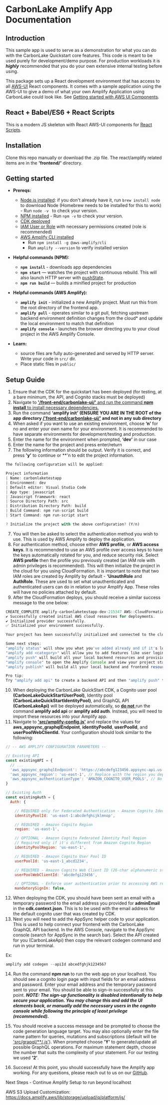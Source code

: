 <!-- *Copyright Amazon.com, Inc.  This package is confidential and proprietary Amazon.com, Inc. software.* -->

# CarbonLake Amplify App Documentation
## Introduction
This sample app is used to serve as a demonstration for what you can do with the CarbonLake Quickstart core features. This code is meant to be used purely for development/demo purpose. For production workloads it is ***highly*** recommended that you do your own extensive internal testing before using.

This package sets up a React development environment that has access to all [AWS-UI](https://github.com/aws/awsui-documentation) React components. It comes with a sample application using the AWS-UI to give a demo of what your own Amplify Application using CarbonLake could look like. See [Getting started with AWS UI Components](https://polaris.a2z.com/resources/bob_ross/).

## React + Babel/ES6 + React Scripts

This is a modern JS skeleton with React AWS-UI components for [React Scripts](https://create-react-app.dev/docs/available-scripts).

## Installation

Clone this repo manually or download the .zip file. The react/amplify related items are in the **'frontend/'** directory.

## Getting started

* **Prereqs:**
    * [Node.js installed](http://nodejs.org): if you don't already have it, run `brew install node` to download Node (Homebrew needs to be installed for this to work) - Run `node -v ` to check your version.
    * [NPM installed](https://www.npmjs.com/) - Run `npm -v` to check your version.
    * [CDK deployed](https://google.com)
    * [IAM User or Role](https://docs.aws.amazon.com/IAM/latest/UserGuide/id_roles_create.html) with necessary permissions created (role is recommended)
    * [AWS Amplify CLI installed](https://google.com)
        * Run `npm install -g @aws-amplify/cli`
        * Run  `amplify --version` to verify installed version

* **Helpful commands (NPM):**
    * **`npm install`** - downloads app dependencies
    * **`npm start`** — watches the project with continuous rebuild. This will also launch HTTP server with [pushState](https://developer.mozilla.org/en-US/docs/Web/Guide/API/DOM/Manipulating_the_browser_history).
    * **`npm run build`** — builds a minified project for production
* **Helpful commands (AWS Amplify):**
    * **`amplify init`** - initialized a new Amplify project. Must run this from the root directory of the frontend app.
    * **`amplify pull`** -  operates similar to a git pull, fetching upstream backend environment definition changes from the cloud* and update the local environment to match that definition
    * **`amplify console`** - launches the browser directing you to your cloud project in the AWS Amplify Console.

* **Learn:**
    * source files are fully auto-generated and served by HTTP server.  Write your code in `src/` dir.
    * Place static files in `public/`
## Setup Guide
1. Ensure that the CDK for the quickstart has been deployed (for testing, at a bare minimum, the API, and Cognito stacks must be deployed)
2. Navigate to <ins>**'/front-end/carbonlake-ui/'** and run the command **npm install** to install necessary dependencies.
3. Run the command **‘amplify init’** **(ENSURE YOU ARE IN THE ROOT of the app directory <ins>/'front-end/carbonlake-ui/'</ins> and not in any sub directory**
4. When asked if you want to use an existing environment, choose **‘n’** for no and enter your own name for your environment. It is recommended to have separate environments for development/testing and production.
5. Enter the name for the environment when prompted, **‘dev’** in our case
6. Enter the name for the project and press enter/return
7. The following information should be output. Verify it is correct, and press **'y'** to continue or **'n to edit the project information.

```javascript
The following configuration will be applied:

Project information
| Name: carbonlaketestapp
| Environment: dev
| Default editor: Visual Studio Code
| App type: javascript
| Javascript framework: react
| Source Directory Path: src
| Distribution Directory Path: build
| Build Command: npm run-script build
| Start Command: npm run-script start

? Initialize the project with the above configuration? (Y/n)
```

7. You will then be asked to select the authentication method you wish to use. This is used by AWS Amplify to deploy the application.
8. For authentication method, choose either **AWS profile**, or **AWS access keys**. It is recommended to use an AWS profile over access keys to have the keys automatically rotated for you, and reduce security risk. Select **AWS profile** then the profile you previously created (an IAM role with admin privileges is recommended). This will then initialize the project in the cloud for you using CloudFormation.
It is important to note that two IAM roles are created by Amplify by default - **'UnauthRole** and **AuthRole**. These are used to set what unauthenticated and authenticated users can do in relation to your Amplify App. These roles will have no policies attached by default.
4. After the CloudFormation deploys, you should receive a similar success message to the one below:
```javascript
CREATE_COMPLETE amplify-carbonlaketestapp-dev-215347 AWS::CloudFormation::Stack Thu May 26 2022 21:54:20 GMT-0400 (Eastern Daylight Time)
✔ Successfully created initial AWS cloud resources for deployments.
✔ Initialized provider successfully.
✅ Initialized your environment successfully.

Your project has been successfully initialized and connected to the cloud!

Some next steps:
"amplify status" will show you what you've added already and if it's locally configured or deployed
"amplify add <category>" will allow you to add features like user login or a backend API
"amplify push" will build all your local backend resources and provision it in the cloud
"amplify console" to open the Amplify Console and view your project status
"amplify publish" will build all your local backend and frontend resources (if you have hosting category added) and provision it in the cloud

Pro tip:
Try "amplify add api" to create a backend API and then "amplify push" to deploy everything
```
10. When deploying the CarbonLake QuickStart CDK, a Cognito user pool **(CarbonLakeQuickStartUserPool)**, Identity pool **(CarbonLakeQuickStartIdentityPool)**, and GraphQL API **(CarbonLakeApi)** will be deployed automatically, so <ins> **do not** </ins>  run the command **amplify add api** or **amplify add auth**. Instead, you will need to import these resources into your Amplify app.
11. Navigate to <ins>**'src/amplify-config.js'**</ins> and replace the values for **aws_appsync_graphqlEndpoint**, **identityPoolId**, **userPoolId**, and **userPoolWebClientId.** Your configuration should look similar to the following:
```javascript
// -- AWS AMPLIFY CONFIGURATION PARAMETERS --

// Existing API
const existingAPI = {
  // ...
  'aws_appsync_graphqlEndpoint': 'https://abcdefg123456.appsync-api.us-east-1.amazonaws.com/graphql', // Replace with your GraphQL Endpoint
  'aws_appsync_region': 'us-east-1', // Replace with the region you deployed CDK with
  'aws_appsync_authenticationType': 'AMAZON_COGNITO_USER_POOLS', // No touchy
}

// Existing Auth
const existingAuth = {
  Auth: {

    // REQUIRED only for Federated Authentication - Amazon Cognito Identity Pool ID
    identityPoolId: 'us-east-1:abcdefghijklmnop',

    // REQUIRED - Amazon Cognito Region
    region: 'us-east-1',

    // OPTIONAL - Amazon Cognito Federated Identity Pool Region
    // Required only if it's different from Amazon Cognito Region
    identityPoolRegion: 'us-east-1',

    // REQUIRED - Amazon Cognito User Pool ID
    userPoolId: 'us-east-1_abcd1234',

    // REQUIRED - Amazon Cognito Web Client ID (26-char alphanumeric string)
    userPoolWebClientId: 'abcdefg123456',

    // OPTIONAL - Enforce user authentication prior to accessing AWS resources or not
    mandatorySignIn: false,
```
12. When deploying the CDK, you should have been sent an email with a temporary password to the email address you provided for **adminEmail** in the **cdk.context.json**. This is to be used with the email address for the default cognito user that was created by CDK.
13. Next you will need to add the AppSync helper code to your application. This is used to help connect your frontend with the CarbonLake GraphQL API backend. In the AWS Console, navigate to the AppSync console (search for AppSync in the search bar). Select the API created for you (CarbonLakeApi) then copy the relevant codegen command and run in your terminal.

Ex:
```javascript
amplify add codegen --apiId abcedfghjk1234567
```
14. Run the command **npm run** to run the web app on your localhost. You should see a cognito login page with input fields for an email address and password. Enter your email address and the temporary password sent to your email. You should be able to sign-in successfully at this point. ***NOTE: The sign-up functionality is disabled intentionally to help secure your application. You may change this and add the UI elements back, or manually add the necessary users in the cognito console while following the principle of least privilege (recommended).***

15. You should receive a success message and be prompted to choose the code generation language target. You may also optionally enter the file name pattern for queries, mutations and subscriptions (default will be <ins>'src/grapql/**/*.js*'</ins>). When prompted choose **'Y'** to generate/update all possible GraphQL operations. For maximum statement depth, choose the number that suits the complexity of your statement. For our testing we used **'2'**.

<!-- TODO - Replace this with out GitHub link once it's live -->
16. Success! At this point, you should successfully have the Amplify app working. For any questions, please reach out to us on our [GitHub](https://github.com).

<!-- TODO - Add Instructions for S3 Upload configuration -->
<!-- TODO - Add detailed customization instructions (maybe?) -->

Next Steps - Continue Amplify Setup to run beyond localhost

AWS S3 Upload Customization: https://docs.amplify.aws/lib/storage/upload/q/platform/js/
